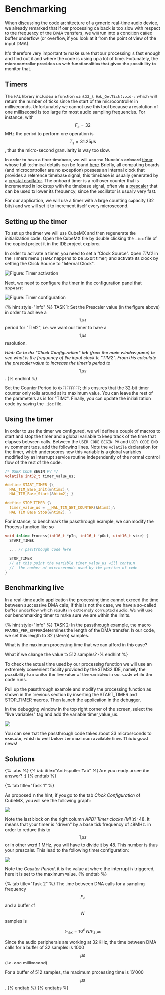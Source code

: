 # Benchmarking

When discussing the code architecture of a generic real-time audio device, we already remarked that if our processing callback is too slow with respect to the frequency of the DMA transfers, we will run into a condition called buffer underflow \(or overflow, if you look at it from the point of view of the input DMA\). 

It's therefore very important to make sure that our processing is fast enough and find out if and where the code is using up a lot of time. Fortunately, the microcontroller provides us with functionalities that gives the possibility to monitor that.

## Timers <a id="benchmarking"></a>

The `HAL` library includes a function `uint32_t HAL_GetTick(void);` which will return the number of ticks since the start of the microcontroller in milliseconds. Unfortunately we cannot use this tool because a resolution of one millisecond is too large for most audio sampling frequencies. For instance, with $$F_s = 32$$MHz the period to perform one operation is$$T_s = 31.25 \mu\textrm{s}$$, thus the micro-second granularity is way too slow.

In order to have a finer timebase, we will use the Nucelo's onboard [timer](https://www.embedded.com/electronics-blogs/beginner-s-corner/4024440/Introduction-to-Counter-Timers), whose full technical details can be found [here](http://www.st.com/content/ccc/resource/technical/document/application_note/group0/91/01/84/3f/7c/67/41/3f/DM00236305/files/DM00236305.pdf/jcr:content/translations/en.DM00236305.pdf). Briefly, all computing boards \(and microcontroller are no exception\) possess an internal clock that provides a reference timebase signal; this timebase is usually generated by a [crystal oscillator](https://en.wikipedia.org/wiki/Crystal_oscillator). The onboard timer is a roll-over counter that is incremented in lockstep with the timebase signal, often via a [prescaler](https://en.wikipedia.org/wiki/Prescaler) that can be used to lower its frequency, since the oscillator is usually very fast.

For our application, we will use a timer with a large counting capacity \(32 bits\) and we will set it to increment itself every microsecond.

## Setting up the timer <a id="timer"></a>

To set up the timer we will use CubeMX and then regenerate the initialization code. Open the CubeMX file by double clicking the `.ioc` file of the copied project it in the IDE project explorer.

In order to activate a timer, you need to set a "Clock Source". Open _TIM2_ in the Timers menu \(_TIM2_ happens to be 32bit timer\) and activate its clock by setting the Clock Source to "Internal Clock". 

![Figure: Timer activation](../.gitbook/assets/screenshot-2019-10-07-at-15.42.23.png)

Next, we need to configure the timer in the configuration panel that appears:

![Figure: Timer configuration](../.gitbook/assets/screenshot-2019-10-07-at-15.43.06.png)

{% hint style="info" %}
TASK 1: Set the Prescaler value \(in the figure above\) in order to achieve a $$1\,\mu s$$ period for "TIM2", i.e. we want our timer to have a$$1\,\mu s$$resolution.

_Hint: Go to the "Clock Configuration" tab \(from the main window pane\) to see what is the frequency of the input clock to "TIM2". From this calculate the prescaler value to increase the timer's period to_ $$1\,\mu s$$_._
{% endhint %}

Set the Counter Period to `0xFFFFFFFF`; this ensures that the 32-bit timer counter only rolls around at its maximum value. You can leave the rest of the parameters as is for "TIM2". Finally, you can update the initialization code by saving the `.ioc` file.

## Using the timer

In order to use the timer we configured, we will define a couple of macros to start and stop the timer and a global variable to keep track of the time that elapses between calls. Between the `USER CODE BEGIN PV` and `USER CODE END PV` comment tags, add the following lines. Note the `volatile` declaration for the timer, which underscores how this variable is a global variables modified by an interrupt service routine independently of the normal control flow of the rest of the code.

```c
/* USER CODE BEGIN PV */
volatile int32_t timer_value_us;

#define START_TIMER {\
  HAL_TIM_Base_Init(&htim2);\
  HAL_TIM_Base_Start(&htim2); }

#define STOP_TIMER {\
  timer_value_us = __HAL_TIM_GET_COUNTER(&htim2);\
  HAL_TIM_Base_Stop(&htim2); }

```

For instance, to benchmark the passthrough example, we can modify the Process function like so

```c
void inline Process(int16_t *pIn, int16_t *pOut, uint16_t size) {
  START_TIMER
  
  ... // passtrhough code here
  
  STOP_TIMER
  // at this point the variable timer_value_us will contain
  //  the number of microseconds used by the portion of code
}

```

## Benchmarking live

In a real-time audio application the processing time cannot exceed the time between successive DMA calls; if this is not the case, we have a so-called buffer underflow which results in extremely corrupted audio. We will use our benchmarking timer to make sure we are within the limits.

{% hint style="info" %}
TASK 2: In the passthrough example, the macro `FRAMES_PER_BUFFER`determines the length of the DMA transfer. In our code, we set this length to 32 \(stereo\) samples. 

What is the maximum processing time that we can afford in this case?

What if we change the value to 512 samples?
{% endhint %}

To check the actual time used by our processing function we will use an extremely convenient facility provided by the STM32 IDE, namely the possibility to monitor the live value of the variables in our code while the code runs. 

Pull up the passthrough example and modify the processing function as shown in the previous section by inserting the START\_TIMER and STOP\_TIMER macros. Then launch the application in the debugger.

In the debugging window in the top right corner of the screen, select the "live variables" tag and add the variable timer\_value\_us.

![](../.gitbook/assets/live.jpg)

You can see that the passthrough code takes about 33 microseconds to execute, which is well below the maximum available time. This is good news!

## **Solutions**

{% tabs %}
{% tab title="Anti-spoiler Tab" %}
Are you ready to see the answer? :\)
{% endtab %}

{% tab title="Task 1" %}


As proposed in the hint, if you go to the tab _Clock Configuration_ of CubeMX, you will see the following graph:

![](../.gitbook/assets/screenshot-2019-10-10-at-16.57.46-1.png)

Note the last block on the right column _APB1 Timer clocks \(MHz\):_ 48. It means that your timer is "driven" by a base tick frequency of 48MHz. in order to reduce this to $$1 \, \mu s$$or in other word 1 MHz, you will have to divide it by 48. This number is thus your prescaler. This lead to the following timer configuration:

![](../.gitbook/assets/screenshot-2019-10-10-at-16.58.09-1.png)

Note the _Counter Period_, it is the value at where the interrupt is triggered, here it is set to the maximum value.
{% endtab %}

{% tab title="Task 2" %}
The time between DMA calls for a sampling frequency $$F_s$$and a buffer of $$N$$samples is

$$
t_{\max} = 10^6\, N/F_s \ \mu s
$$

Since the audio peripherals are working at 32 KHz, the time between DMA calls for a buffer of 32 samples is 1000 $$\mu s$$ \(i.e. one millisecond\)

For a buffer of 512 samples, the maximum processing time is  16'000 $$\mu s$$.
{% endtab %}
{% endtabs %}

